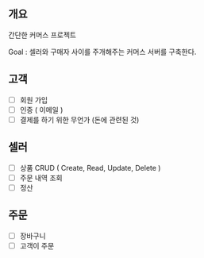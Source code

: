 ## 개요
간단한 커머스 프로젝트

Goal : 셀러와 구매자 사이를 주개해주는 커머스 서버를 구축한다.

## 고객
- [ ] 회원 가입
- [ ] 인증 ( 이메일 )
- [ ] 결제를 하기 위한 무언가 (돈에 관련된 것)

## 셀러
- [ ] 상품 CRUD ( Create, Read, Update, Delete )
- [ ] 주문 내역 조회
- [ ] 정산

## 주문
- [ ] 장바구니
- [ ] 고객이 주문

